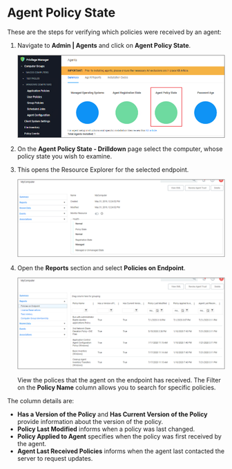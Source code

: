 [title]: # (Agent Policy State)
[tags]: # (agent)
[priority]: # (10)
# Agent Policy State

These are the steps for verifying which policies were received by an agent:

1. Navigate to __Admin | Agents__ and click on __Agent Policy State__.

   ![overview](images/policy-state/agent-policy-state-1.png "Agents overview")
1. On the __Agent Policy State - Drilldown__ page select the computer, whose policy state you wish to examine.
1. This opens the Resource Explorer for the selected endpoint.

   ![resource explorer](images/policy-state/agent-policy-state-2.png "Resource Explorer for selected computer")
1. Open the __Reports__ section and select __Policies on Endpoint__.

   ![Report](images/policy-state/agent-policy-state-3.png "Policy on Endpoints report")

   View the polices that the agent on the endpoint has received. The Filter on the __Policy Name__ column allows you to search for specific policies.

The column details are: 

* __Has a Version of the Policy__ and __Has Current Version of the Policy__ provide information about the version of the policy.
* __Policy Last Modified__ informs when a policy was last changed.
* __Policy Applied to Agent__ specifies when the policy was first received by the agent.
* __Agent Last Received Policies__ informs when the agent last contacted the server to request updates.
